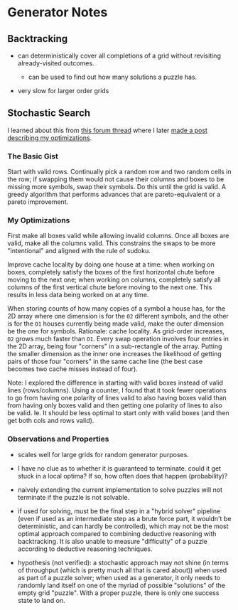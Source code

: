 # Generator Notes

## Backtracking

- can deterministically cover all completions of a grid without revisiting already-visited outcomes.
  - can be used to find out how many solutions a puzzle has.

- very slow for larger order grids

## Stochastic Search

I learned about this from [this forum thread](http://forum.enjoysudoku.com/giant-sudoku-s-16x16-25x25-36x36-100x100-t6578-120.html#p259504) where I later [made a post describing my optimizations](http://forum.enjoysudoku.com/giant-sudoku-s-16x16-25x25-36x36-100x100-t6578-150.html#p318577).

### The Basic Gist

Start with valid rows. Continually pick a random row and two random cells in the row; if swapping them would not cause their columns and boxes to be missing more symbols, swap their symbols. Do this until the grid is valid. A greedy algorithm that performs advances that are pareto-equivalent or a pareto improvement.

### My Optimizations

First make all boxes valid while allowing invalid columns. Once all boxes are valid, make all the columns valid. This constrains the swaps to be more "intentional" and aligned with the rule of sudoku.

Improve cache locality by doing one house at a time: when working on boxes, completely satisfy the boxes of the first horizontal chute before moving to the next one; when working on columns, completely satisfy all columns of the first vertical chute before moving to the next one. This results in less data being worked on at any time.

When storing counts of how many copies of a symbol a house has, for the 2D array where one dimension is for the `O2` different symbols, and the other is for the `O1` houses currently being made valid, make the outer dimension be the one for symbols. Rationale: cache locality. As grid-order increases, `O2` grows much faster than `O1`. Every swap operation involves four entries in the 2D array, being four "corners" in a sub-rectangle of the array. Putting the smaller dimension as the inner one increases the likelihood of getting pairs of those four "corners" in the same cache line (the best case becomes two cache misses instead of four).

Note: I explored the difference in starting with valid boxes instead of valid lines (rows/columns). Using a counter, I found that it took fewer operations to go from having one polarity of lines valid to also having boxes valid than from having only boxes valid and then getting one polarity of lines to also be valid. Ie. It should be less optimal to start only with valid boxes (and then get both cols and rows valid).

### Observations and Properties

- scales well for large grids for random generator purposes.

- I have no clue as to whether it is guaranteed to terminate. could it get stuck in a local optima? If so, how often does that happen (probability)?

- naively extending the current implementation to solve puzzles will not terminate if the puzzle is not solvable.

- if used for solving, must be the final step in a "hybrid solver" pipeline (even if used as an intermediate step as a brute force part, it wouldn't be deterministic, and can hardly be controlled), which may not be the most optimal approach compared to combining deductive reasoning with backtracking. It is also unable to measure "difficulty" of a puzzle according to deductive reasoning techniques.

- hypothesis (not verified): a stochastic approach may not shine (in terms of throughput (which is pretty much all that is cared about)) when used as part of a puzzle solver; when used as a generator, it only needs to randomly land itself on one of the myriad of possible "solutions" of the empty grid "puzzle". With a proper puzzle, there is only one success state to land on.
